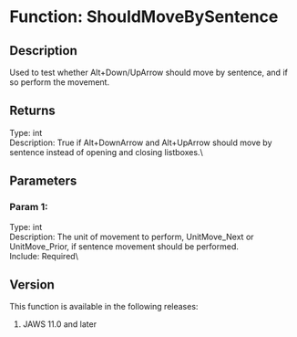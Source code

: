 # Function: ShouldMoveBySentence

## Description

Used to test whether Alt+Down/UpArrow should move by sentence, and if so
perform the movement.

## Returns

Type: int\
Description: True if Alt+DownArrow and Alt+UpArrow should move by
sentence instead of opening and closing listboxes.\

## Parameters

### Param 1:

Type: int\
Description: The unit of movement to perform, UnitMove_Next or
UnitMove_Prior, if sentence movement should be performed.\
Include: Required\

## Version

This function is available in the following releases:

1.  JAWS 11.0 and later

